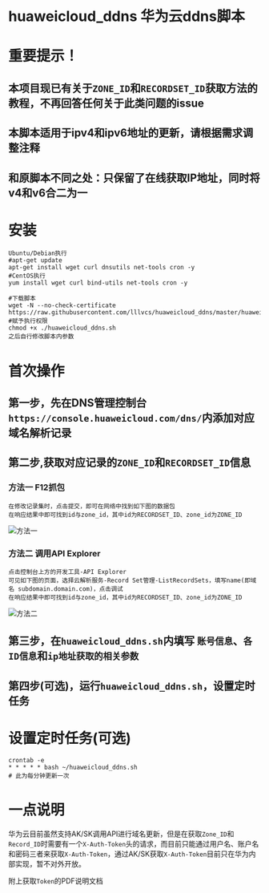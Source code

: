 # huaweicloud_ddns  华为云ddns脚本
# 重要提示！
## 本项目现已有关于```ZONE_ID```和```RECORDSET_ID```获取方法的教程，不再回答任何关于此类问题的issue
## 本脚本适用于ipv4和ipv6地址的更新，请根据需求调整注释
## 和原脚本不同之处：只保留了在线获取IP地址，同时将v4和v6合二为一
# 安装
```
Ubuntu/Debian执行
#apt-get update
apt-get install wget curl dnsutils net-tools cron -y
#CentOS执行
yum install wget curl bind-utils net-tools cron -y

#下载脚本
wget -N --no-check-certificate https://raw.githubusercontent.com/lllvcs/huaweicloud_ddns/master/huaweicloud_ddns.sh
#赋予执行权限
chmod +x ./huaweicloud_ddns.sh
之后自行修改脚本内参数
```


# 首次操作
## 第一步，先在DNS管理控制台```https://console.huaweicloud.com/dns/```内添加对应域名解析记录
## 第二步,获取对应记录的```ZONE_ID```和```RECORDSET_ID```信息
### 方法一 F12抓包
```
在修改记录集时，点击提交，即可在网络中找到如下图的数据包
在响应结果中即可找到id与zone_id，其中id为RECORDSET_ID、zone_id为ZONE_ID
```
![方法一](https://cdn.jsdelivr.net/gh/lllvcs/huaweicloud_ddns@master/img/1.jpg)
### 方法二 调用API Explorer
```
点击控制台上方的开发工具-API Explorer
可见如下图的页面，选择云解析服务-Record Set管理-ListRecordSets，填写name(即域名 subdomain.domain.com)，点击调试
在响应结果中即可找到id与zone_id，其中id为RECORDSET_ID、zone_id为ZONE_ID
```
![方法二](https://cdn.jsdelivr.net/gh/lllvcs/huaweicloud_ddns@master/img/2.jpg)
## 第三步，在```huaweicloud_ddns.sh```内填写 ```账号信息```、```各ID信息```和```ip地址获取的相关参数```
## 第四步(可选)，运行```huaweicloud_ddns.sh```，设置定时任务

# 设置定时任务(可选)
```
crontab -e
* * * * * bash ~/huaweicloud_ddns.sh
# 此为每分钟更新一次
```

# 一点说明
华为云目前虽然支持AK/SK调用API进行域名更新，但是在获取```Zone_ID```和```Record_ID```时需要有一个```X-Auth-Token```头的请求，而目前只能通过用户名、账户名和密码三者来获取```X-Auth-Token```，通过AK/SK获取```X-Auth-Token```目前只在华为内部实现，暂不对外开放。

附上获取```Token```的PDF说明文档
